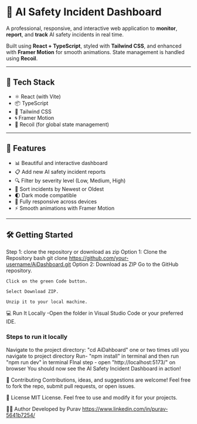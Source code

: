 # 🚨 AI Safety Incident Dashboard

A professional, responsive, and interactive web application to **monitor**, **report**, and **track** AI safety incidents in real time.

Built using **React + TypeScript**, styled with **Tailwind CSS**, and enhanced with **Framer Motion** for smooth animations. State management is handled using **Recoil**.

---


## 🧰 Tech Stack

- ⚛️ React (with Vite)
- 📦 TypeScript
- 🎨 Tailwind CSS
- 🌀 Framer Motion
- 🧠 Recoil (for global state management)

---

## 🚀 Features

- 📊 Beautiful and interactive dashboard
- 📋 Add new AI safety incident reports
- 🔍 Filter by severity level (Low, Medium, High)
- 📅 Sort incidents by Newest or Oldest
- 🌓 Dark mode compatible
- 📱 Fully responsive across devices
- ⚡ Smooth animations with Framer Motion

---

## 🛠️ Getting Started

Step 1: clone the repository or download as zip
    Option 1: Clone the Repository
    bash
    git clone https://github.com/your-username/AiDashboard.git
     Option 2: Download as ZIP
     Go to the GitHub repository.

    Click on the green Code button.

    Select Download ZIP.

    Unzip it to your local machine.

💻 Run It Locally
-Open the folder in Visual Studio Code or your preferred IDE.
### Steps to run it locally
Navigate to the project directory: "cd AiDahboard" one or two times util you navigate to project directory
Run-  "npm install" in terminal
and then run "npm run dev" in terminal
FInal step - open "http://localhost:5173/" on browser
You should now see the AI Safety Incident Dashboard in action!

🤝 Contributing
Contributions, ideas, and suggestions are welcome!
Feel free to fork the repo, submit pull requests, or open issues.

📃 License
MIT License.
Feel free to use and modify it for your projects.

🙋‍♀️ Author
Developed by Purav
https://www.linkedin.com/in/purav-5641b7254/